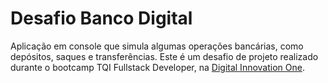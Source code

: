 # Desafio Banco Digital

Aplicação em console que simula algumas operações bancárias, como depósitos, saques e transferências. Este é um desafio de projeto realizado durante o bootcamp TQI Fullstack Developer, na [Digital Innovation One](https://www.dio.me/).
